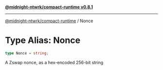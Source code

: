[**@midnight-ntwrk/compact-runtime v0.8.1**](../README.md)

***

[@midnight-ntwrk/compact-runtime](../globals.md) / Nonce

# Type Alias: Nonce

```ts
type Nonce = string;
```

A Zswap nonce, as a hex-encoded 256-bit string

